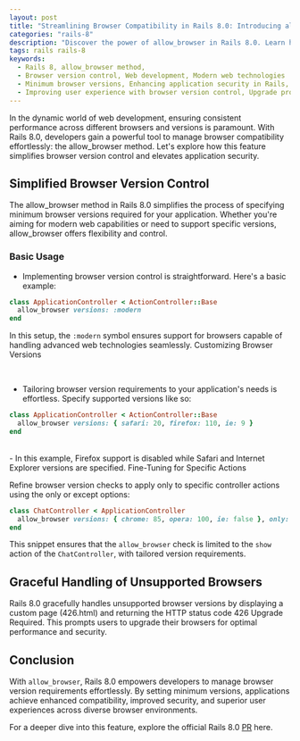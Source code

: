 ```yaml
---
layout: post
title: "Streamlining Browser Compatibility in Rails 8.0: Introducing allow_browser"
categories: "rails-8"
description: "Discover the power of allow_browser in Rails 8.0. Learn how this new feature simplifies browser version control, ensuring seamless user experiences while enhancing application security."
tags: rails rails-8
keywords:
  - Rails 8, allow_browser method,
  - Browser version control, Web development, Modern web technologies
  - Minimum browser versions, Enhancing application security in Rails,
  - Improving user experience with browser version control, Upgrade prompt for outdated browsers
---
```


In the dynamic world of web development, ensuring consistent performance across different browsers and versions is paramount. With Rails 8.0, developers gain a powerful tool to manage browser compatibility effortlessly: the allow_browser method. Let's explore how this feature simplifies browser version control and elevates application security.

## Simplified Browser Version Control

The allow_browser method in Rails 8.0 simplifies the process of specifying minimum browser versions required for your application. Whether you're aiming for modern web capabilities or need to support specific versions, allow_browser offers flexibility and control.

### Basic Usage

- Implementing browser version control is straightforward. Here's a basic example:

```ruby
class ApplicationController < ActionController::Base
  allow_browser versions: :modern
end
```
In this setup, the `:modern` symbol ensures support for browsers capable of handling advanced web technologies seamlessly.
Customizing Browser Versions

<br/>

- Tailoring browser version requirements to your application's needs is effortless. Specify supported versions like so:

```ruby
class ApplicationController < ActionController::Base
  allow_browser versions: { safari: 20, firefox: 110, ie: 9 }
end

```

<br/>
- In this example, Firefox support is disabled while Safari and Internet Explorer versions are specified.
Fine-Tuning for Specific Actions

Refine browser version checks to apply only to specific controller actions using the only or except options:


```ruby
class ChatController < ApplicationController
  allow_browser versions: { chrome: 85, opera: 100, ie: false }, only: :show
end

```

This snippet ensures that the `allow_browser` check is limited to the `show` action of the `ChatController`, with tailored version requirements.


## Graceful Handling of Unsupported Browsers

Rails 8.0 gracefully handles unsupported browser versions by displaying a custom page (426.html) and returning the HTTP status code 426 Upgrade Required. This prompts users to upgrade their browsers for optimal performance and security.


## Conclusion

With `allow_browser`, Rails 8.0 empowers developers to manage browser version requirements effortlessly. By setting minimum versions, applications achieve enhanced compatibility, improved security, and superior user experiences across diverse browser environments.

For a deeper dive into this feature, explore the official Rails 8.0 [PR](https://github.com/rails/rails/pull/50505) here.
